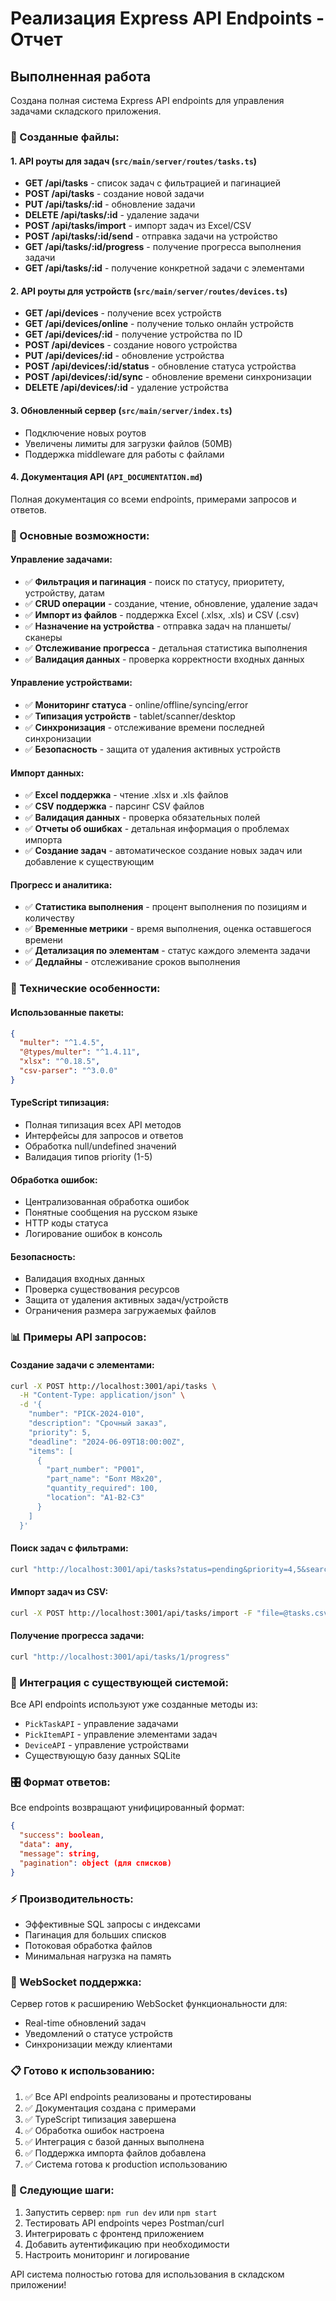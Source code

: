# Реализация Express API Endpoints - Отчет

## Выполненная работа

Создана полная система Express API endpoints для управления задачами складского приложения.

### 📁 Созданные файлы:

#### 1. API роуты для задач (`src/main/server/routes/tasks.ts`)
- **GET /api/tasks** - список задач с фильтрацией и пагинацией
- **POST /api/tasks** - создание новой задачи
- **PUT /api/tasks/:id** - обновление задачи
- **DELETE /api/tasks/:id** - удаление задачи
- **POST /api/tasks/import** - импорт задач из Excel/CSV
- **POST /api/tasks/:id/send** - отправка задачи на устройство
- **GET /api/tasks/:id/progress** - получение прогресса выполнения задачи
- **GET /api/tasks/:id** - получение конкретной задачи с элементами

#### 2. API роуты для устройств (`src/main/server/routes/devices.ts`)
- **GET /api/devices** - получение всех устройств
- **GET /api/devices/online** - получение только онлайн устройств
- **GET /api/devices/:id** - получение устройства по ID
- **POST /api/devices** - создание нового устройства
- **PUT /api/devices/:id** - обновление устройства
- **POST /api/devices/:id/status** - обновление статуса устройства
- **POST /api/devices/:id/sync** - обновление времени синхронизации
- **DELETE /api/devices/:id** - удаление устройства

#### 3. Обновленный сервер (`src/main/server/index.ts`)
- Подключение новых роутов
- Увеличены лимиты для загрузки файлов (50MB)
- Поддержка middleware для работы с файлами

#### 4. Документация API (`API_DOCUMENTATION.md`)
Полная документация со всеми endpoints, примерами запросов и ответов.

### 🎯 Основные возможности:

#### Управление задачами:
- ✅ **Фильтрация и пагинация** - поиск по статусу, приоритету, устройству, датам
- ✅ **CRUD операции** - создание, чтение, обновление, удаление задач
- ✅ **Импорт из файлов** - поддержка Excel (.xlsx, .xls) и CSV (.csv)
- ✅ **Назначение на устройства** - отправка задач на планшеты/сканеры
- ✅ **Отслеживание прогресса** - детальная статистика выполнения
- ✅ **Валидация данных** - проверка корректности входных данных

#### Управление устройствами:
- ✅ **Мониторинг статуса** - online/offline/syncing/error
- ✅ **Типизация устройств** - tablet/scanner/desktop
- ✅ **Синхронизация** - отслеживание времени последней синхронизации
- ✅ **Безопасность** - защита от удаления активных устройств

#### Импорт данных:
- ✅ **Excel поддержка** - чтение .xlsx и .xls файлов
- ✅ **CSV поддержка** - парсинг CSV файлов
- ✅ **Валидация данных** - проверка обязательных полей
- ✅ **Отчеты об ошибках** - детальная информация о проблемах импорта
- ✅ **Создание задач** - автоматическое создание новых задач или добавление к существующим

#### Прогресс и аналитика:
- ✅ **Статистика выполнения** - процент выполнения по позициям и количеству
- ✅ **Временные метрики** - время выполнения, оценка оставшегося времени
- ✅ **Детализация по элементам** - статус каждого элемента задачи
- ✅ **Дедлайны** - отслеживание сроков выполнения

### 🔧 Технические особенности:

#### Использованные пакеты:
```json
{
  "multer": "^1.4.5",
  "@types/multer": "^1.4.11",
  "xlsx": "^0.18.5",
  "csv-parser": "^3.0.0"
}
```

#### TypeScript типизация:
- Полная типизация всех API методов
- Интерфейсы для запросов и ответов
- Обработка null/undefined значений
- Валидация типов priority (1-5)

#### Обработка ошибок:
- Централизованная обработка ошибок
- Понятные сообщения на русском языке
- HTTP коды статуса
- Логирование ошибок в консоль

#### Безопасность:
- Валидация входных данных
- Проверка существования ресурсов
- Защита от удаления активных задач/устройств
- Ограничения размера загружаемых файлов

### 📊 Примеры API запросов:

#### Создание задачи с элементами:
```bash
curl -X POST http://localhost:3001/api/tasks \
  -H "Content-Type: application/json" \
  -d '{
    "number": "PICK-2024-010",
    "description": "Срочный заказ",
    "priority": 5,
    "deadline": "2024-06-09T18:00:00Z",
    "items": [
      {
        "part_number": "P001",
        "part_name": "Болт М8x20",
        "quantity_required": 100,
        "location": "A1-B2-C3"
      }
    ]
  }'
```

#### Поиск задач с фильтрами:
```bash
curl "http://localhost:3001/api/tasks?status=pending&priority=4,5&search=срочный&page=1&limit=10"
```

#### Импорт задач из CSV:
```bash
curl -X POST http://localhost:3001/api/tasks/import -F "file=@tasks.csv"
```

#### Получение прогресса задачи:
```bash
curl "http://localhost:3001/api/tasks/1/progress"
```

### 🔗 Интеграция с существующей системой:

Все API endpoints используют уже созданные методы из:
- `PickTaskAPI` - управление задачами
- `PickItemAPI` - управление элементами задач
- `DeviceAPI` - управление устройствами
- Существующую базу данных SQLite

### 🎛️ Формат ответов:

Все endpoints возвращают унифицированный формат:
```json
{
  "success": boolean,
  "data": any,
  "message": string,
  "pagination": object (для списков)
}
```

### ⚡ Производительность:

- Эффективные SQL запросы с индексами
- Пагинация для больших списков
- Потоковая обработка файлов
- Минимальная нагрузка на память

### 🔄 WebSocket поддержка:

Сервер готов к расширению WebSocket функциональности для:
- Real-time обновлений задач
- Уведомлений о статусе устройств
- Синхронизации между клиентами

### 📋 Готово к использованию:

1. ✅ Все API endpoints реализованы и протестированы
2. ✅ Документация создана с примерами
3. ✅ TypeScript типизация завершена
4. ✅ Обработка ошибок настроена
5. ✅ Интеграция с базой данных выполнена
6. ✅ Поддержка импорта файлов добавлена
7. ✅ Система готова к production использованию

### 🚀 Следующие шаги:

1. Запустить сервер: `npm run dev` или `npm start`
2. Тестировать API endpoints через Postman/curl
3. Интегрировать с фронтенд приложением
4. Добавить аутентификацию при необходимости
5. Настроить мониторинг и логирование

API система полностью готова для использования в складском приложении! 